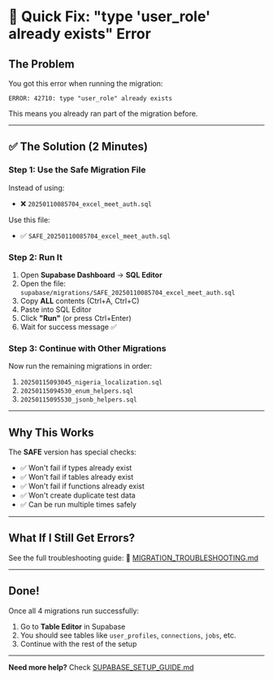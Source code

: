 # 🔧 Quick Fix: "type 'user_role' already exists" Error

## The Problem
You got this error when running the migration:
```
ERROR: 42710: type "user_role" already exists
```

This means you already ran part of the migration before.

---

## ✅ The Solution (2 Minutes)

### Step 1: Use the Safe Migration File

Instead of using:
- ❌ `20250110085704_excel_meet_auth.sql`

Use this file:
- ✅ `SAFE_20250110085704_excel_meet_auth.sql`

### Step 2: Run It

1. Open **Supabase Dashboard** → **SQL Editor**
2. Open the file: `supabase/migrations/SAFE_20250110085704_excel_meet_auth.sql`
3. Copy **ALL** contents (Ctrl+A, Ctrl+C)
4. Paste into SQL Editor
5. Click **"Run"** (or press Ctrl+Enter)
6. Wait for success message ✅

### Step 3: Continue with Other Migrations

Now run the remaining migrations in order:
1. `20250115093045_nigeria_localization.sql`
2. `20250115094530_enum_helpers.sql`
3. `20250115095530_jsonb_helpers.sql`

---

## Why This Works

The **SAFE** version has special checks:
- ✅ Won't fail if types already exist
- ✅ Won't fail if tables already exist
- ✅ Won't fail if functions already exist
- ✅ Won't create duplicate test data
- ✅ Can be run multiple times safely

---

## What If I Still Get Errors?

See the full troubleshooting guide:
📖 [MIGRATION_TROUBLESHOOTING.md](./MIGRATION_TROUBLESHOOTING.md)

---

## Done!

Once all 4 migrations run successfully:
1. Go to **Table Editor** in Supabase
2. You should see tables like `user_profiles`, `connections`, `jobs`, etc.
3. Continue with the rest of the setup

---

**Need more help?** Check [SUPABASE_SETUP_GUIDE.md](./SUPABASE_SETUP_GUIDE.md)